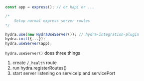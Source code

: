 ```javascript
const app = express(); // or hapi or ...

/*
	Setup normal express server routes
*/

hydra.use(new HydraUseServer()); // hydra-integration-plugin
hydra.init({...});
hydra.useServer(app);

```

`hydra.useServer()` does three things
1. create `/_health` route
2. run hydra.registerRoutes()
3. start server listening on serviceIp and servicePort